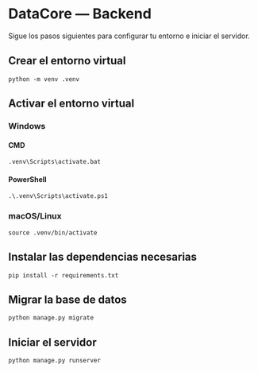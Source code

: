 # DataCore — Backend

Sigue los pasos siguientes para configurar tu entorno e iniciar el servidor.

## Crear el entorno virtual

```shell
python -m venv .venv
```

## Activar el entorno virtual

### Windows

#### CMD

```shell
.venv\Scripts\activate.bat
```

#### PowerShell

```shell
.\.venv\Scripts\activate.ps1
```

### macOS/Linux

```shell
source .venv/bin/activate
```

## Instalar las dependencias necesarias

```shell
pip install -r requirements.txt
```

## Migrar la base de datos

```shell
python manage.py migrate
```

## Iniciar el servidor

```shell
python manage.py runserver
```
